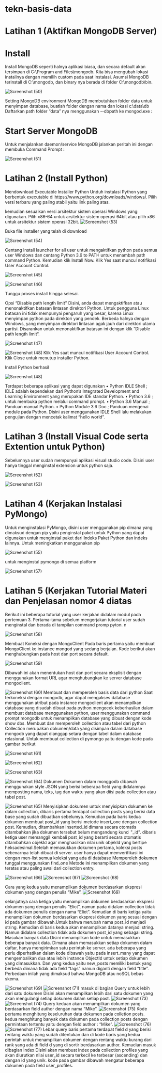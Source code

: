 # tekn-basis-data
# Latihan 1 (Aktifkan MongoDB Server)
# Install
Install MongoDB seperti halnya aplikasi biasa, dan secara default akan tersimpan di C:\Program and Files\mongodb. Kita bisa mengubah lokasi installnya dengan memilih custom pada saat instalasi. Asumsi MongoDB terinstall di C:\mongodb, dan binary nya berada di folder C:\mongodb\bin.

![Screenshot (50)](50.png)

Setting MongoDB environment
MongoDB membutuhkan folder data untuk menyimpan database, buatlah folder dengan nama dan lokasi c:\data\db
Daftarkan path folder “data” nya menggunakan --dbpath ke mongod.exe :

# Start Server MongoDB
Untuk menjalankan daemon/service MongoDB jalankan peritah ini dengan membuka Command Prompt :

![Screenshot (51)](51.png)

# Latihan 2 (Install Python)
Mendownload Executable Installer Python
Unduh instalasi Python yang berbentuk executable di https://www.python.org/downloads/windows/. Pilih versi terbaru yang paling stabil yaitu link paling atas.

kemudian sesuaikan versi arsitektur sistem operasi Windows yang digunakan. Pilih x86-64 untuk arsitektur sistem operasi 64bit atau pilih x86 untuk arsitektur sistem operasi 32bit.
![Screenshot (53)](53.png)

Buka file installer yang telah di download

![Screenshot (54)](54.png)

Centang Install launcher for all user untuk mengaktifkan python pada semua user Windows dan centang Python 3.6 to PATH untuk menambah path command Python. Kemudian klik Install Now. Klik Yes saat muncul notifikasi User Account Control.

![Screenshot (45)](45.png)

![Screenshot (46)](46.png)

Tunggu proses install hingga selesai.

Opsi “Disable path length limit”
Disini, anda dapat mengaktifkan atau menonaktifkan batasan lintasan direktori Python. Untuk pengguna Linux batasan ini tidak mempunyai pengaruh yang besar, karena Linux menyimpan python pada direktori yang pendek. Berbeda halnya dengan Windows, yang menyimpan direktori lintasan agak jauh dari direktori utama partisi. Disarankan untuk menonaktifkan batasan ini dengan klik “Disable path length limit“.

![Screenshot (47)](47.png)

![Screenshot (48)](48.png)
Klik Yes saat muncul notifikasi User Account Control.
Klik Close untuk menutup installer Python.

Install Python berhasil

![Screenshot (48)](48.png)

Terdapat beberapa aplikasi yang dapat digunakan • Python IDLE Shell ; IDLE adalah kependekan dari Python’s Integrated Development and Learning Environment yang merupakan IDE standar Python. • Python 3.6 ; untuk membuka python melalui command prompt. • Python 3.6 Manual ; Panduan manual Python. • Python Module 3.6 Doc ; Panduan mengenai module pada Python. Disini user menggunakan IDLE Shell lalu melakukan pengujian dengan mencetak kalimat “hello world”.

# Latihan 3 (Install Visual Code serta Extention untuk Python)
Sebelumnya user sudah mempunyai aplikasi visual studio code. Disini user hanya tinggal menginstal extension untuk python saja.

![Screenshot (52)](52.png)

![Screenshot (53)](53.png)

# Latihan 4 (Kerjakan Instalasi PyMongo)
Untuk menginstalasi PyMongo, disini user menggunakan pip dimana yang dimaksud dengan pip yaitu penginstal paket untuk Python yang dapat digunakan untuk menginstal paket dari Indeks Paket Python dan indeks lainnya. Untuk meningkatkan menggunakan pip

![Screenshot (55)](55.png)

untuk menginstal pymongo di semua platform

![Screenshot (57)](57.png)

# Latihan 5 (Kerjakan Tutorial Materi dan Penjelasan nomor 4 diatas
Berikut ini beberapa tutorial yang user kerjakan didalam modul pada pertemuan 3. Pertama-tama sebelum mengerjakan tutorial user sudah menginstal dan berada di tampilan command promp pyton. n

![Screenshot (58)](58.png)

Membuat Koneksi dengan MongoClient Pada baris pertama yaitu membuat MongoClient ke instance mongod yang sedang berjalan. Kode berikut akan menghubungkan pada host dan port secara default. 

![Screenshot (59)](59.png)

Dibawah ini akan menentukan host dan port secara eksplisit dengan menggunakan format URL agar menghubungkan ke server database mongoclient.

![Screenshot (60)](60.png)
Membuat dan memperoleh basis data dari python Saat terkoneksi dengan mongodb, agar dapat mengakses database menggunakan atribut pada instance mongoclient akan menampilkan database yang disudah dibuat pada python.mengecek keberhasilan dalam membuat database menggunakan python, user menggunakan command prompt mongodb untuk menampilkan database yang dibuat dengan kode show dbs.
Membuat dan memperoleh collection atau tabel dari python Collection merupakan dokumen/data yang disimpan dalam database mongodb yang dapat dianggap setara dengan tabel dalam database relasional. Untuk membuat collection di pymongo yaitu dengan kode pada gambar berikut


![Screenshot (61)](61.png)

![Screenshot (62)](62.png)

![Screenshot (63)](63.png)

![Screenshot (64)](64.png)
Dokumen Dokumen dalam monggodb dibawah menggunakan style JSON yang berisi beberapa field yang didalamnya memposting nama, teks, tag dan waktu yang akan diisi pada collection atau tabel post.

![Screenshot (65)](65.png)
Menyisipkan dokumen untuk menyisipkan dokumen ke dalam collection, dibaris pertama terdapat collection posts yang berisi data base yang sudah dibuatkan sebelumya. Kemudian pada baris kedua dokumen membuat post_id yang berisi metode insert_one dengan collection post. Kemudian, ditambahkan inserted_id dimana secara otomatis ditambahkan jika dokumen tersebut belum mengandung kunci "_id". dibaris ketiga user memanggil kembali post_id yang berarti secara otomatis ditambahkan objekId agar menghasilkan nilai unik objekId yang bertipe heksadesimal.Setelah memasukkan dokumen pertama, koleksi posts sebenarnya telah dibuat di server. user hanya dapat memverifikasi ini dengan men-list semua koleksi yang ada di database
Memperoleh dokumen tunggal menggunakan find_one Metode ini menampilkan dokumen yang teratas atau paling awal dari collection entry.

![Screenshot (66)](66.png)
![Screenshot (67)](67.png)
![Screenshot (68)](68.png)

Cara yang kedua yaitu menampilkan dokumen berdasarkan ekspresi dokumen yang dengan penulis “Mike”.
![Screenshot (69)](69.png)

selanjutnya cara ketiga yaitu menampilkan dokumen berdasarkan ekspresi dokumen yang dengan penulis “Eliot”, namun pada didalam collection tidak ada dokumen penulis dengan nama “Eliot”.
Kemudian di baris ketiga yaitu menampilkan dokumen berdasarkan ekspresi dokumen yang sesuai dengan id pada gambar dibawah.Untuk bahwa merubah nama post_id menjadi string. Kemudian di baris kedua akan menampilkan datanya menjadi string. Namun didalam collection tidak ada dokumen post_id yang sebagai string.
Masukan banyak data Disini menampilkan kode untuk memasukkan beberapa banyak data. Dimana akan memasukkan setiap dokumen dalam daftar, hanya mengirimkan satu perintah ke server. ada beberapa yang perlu diperhatikan dalam kode dibawah yaitu pada insert_many yang dapat mengembalikan dua atau lebih instance ObjectId untuk setiap dokumen yang dimasukkan. Dan yang kedua yaitu new_posts memiliki bentuk yang berbeda dimana tidak ada field “tags” namun diganti dengan field “title”. Perbedaan inilah yang dimaksud bahwa MongoDB atau noSQL bebas skema.

![Screenshot (69)](69.png)
![Screenshot (71)](71.png)
masuk di bagian Query untuk lebih dari satu dokumen Disini akan menampilkan lebih dari satu dokumen yang akan mengulangi setiap dokumen dalam setiap post.
![Screenshot (73)](73.png)
![Screenshot (74)](74.png)
Query keduan akan menampilkan dokumen yang berdasarkan field author dengan nama “Mike”.
![Screenshot (75)](75.png)
Kode pertama menghitung keseluruhan data dokumen pada colletion posts.
kedua menghitung banyak data dokumen pada collection posts dengan permintaan tertentu yaitu dengan field author : “Mike”.
![Screenshot (76)](76.png)
![Screenshot (77)](77.png)
Lebar query  baris pertama terdapat field d yang berisi rentang waktu yang sudah ditentukan dan di kode baris yang kedua perintah untuk menampilkan dokumen dengan rentang waktu kurang dari rank yang ada di field d yang di sortir berdasarkan author.
Kemudian masuk dibagian Index Disini akan membuat index pada collection profiles yang akan diurutkan nilai user_id secara terkecil ke terbesar (ascending) dan dengan id yang unik.
kode pada gambar dibawah mengatur beberapa dokumen pada field user_profiles.
